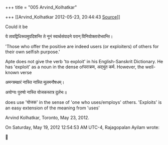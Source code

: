 +++
title = "005 Arvind_Kolhatkar"

+++
[[Arvind_Kolhatkar	2012-05-23, 20:44:43 [Source](https://groups.google.com/g/samskrita/c/zp6UomnFK8E)]]



Could it be

  

ये तावद्विधिरूपमुपदिशन्ति ते नूनं स्वार्थसंपादने परान् विनियोक्तारोभवन्ति।

  

'Those who offer the positive are indeed users (or exploiters) of others for their own selfish purpose.'

  

Apte does not give the verb 'to exploit' in his English-Sanskrit Dictionary. He has 'exploit' as a noun in the dense ofपराक्रम, अद्भुत कर्म. However, the well-known verse

अमन्त्रमक्षरं नास्ति नास्ति मूलमनौषधम्।  

अयोग्यः पुरुषो नास्ति योजकस्तत्र दुर्लभः॥

does use 'योजक' in the sense of 'one who uses/employs' others. 'Exploits' is an easy extension of the meaning from 'uses'

  

Arvind Kolhatkar, Toronto, May 23, 2012.

  
On Saturday, May 19, 2012 12:54:53 AM UTC-4, Rajagopalan Ayilam wrote:



